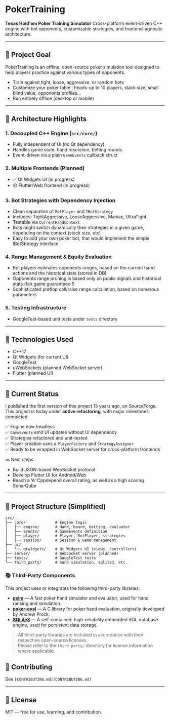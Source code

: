 # PokerTraining

**Texas Hold'em Poker Training Simulator**
Cross-platform event-driven C++ engine with bot opponents, customizable strategies, and frontend-agnostic architecture.

---

## 🎯 Project Goal

PokerTraining is an offline, open-source poker simulation tool designed to help players practice against various types of opponents.

* Train against tight, loose, aggressive, or random bots
* Customize your poker table : heads-up to 10 players, stack size, small blind value, opponents profiles...
* Run entirely offline (desktop or mobile)

---

## 🧱 Architecture Highlights

### 1. **Decoupled C++ Engine** (`src/core/`)

* Fully independent of UI (no Qt dependency)
* Handles game state, hand resolution, betting rounds
* Event-driven via a plain `GameEvents` callback struct

### 2. **Multiple Frontends (Planned)**

* ✅ Qt Widgets UI (in progress)
* 🟡 Flutter/Web frontend (in progress)

### 3. **Bot Strategies with Dependency Injection**

* Clean separation of `BotPlayer` and `IBotStrategy`
* Includes: TightAggressive, LooseAggressive, Maniac, UltraTight
* Testable via `CurrentHandContext`
* Bots might switch dynamically their strategies in a given game, depending on the context (stack size, etc)
* Easy to add your own poker bot, that would implement the simple IBotStrategy interface

### 4. **Range Management & Equity Evaluation**

* Bot players estimates opponents ranges, based on the current hand actions and the historical stats (stored in DB)
* Opponents range pruning is based only on public signals and historical stats (fair game guaranteed !)
* Sophisticated preflop call/raise range calculation, based on numerous parameters

### 5. **Testing Infrastructure**

* GoogleTest-based unit tests under `tests` directory

---

## 🔧 Technologies Used

* C++17
* Qt Widgets (for current UI)
* GoogleTest
* uWebSockets (planned WebSocket server)
* Flutter (planned UI)

---

## 🚧 Current Status

I published the first version of this project 15 years ago, on SourceForge.
This project is today under **active refactoring**, with major milestones completed:

✅ Engine now headless  
✅ `GameEvents` emit UI updates without UI dependency  
✅ Strategies refactored and unit-tested  
✅ Player creation uses a `PlayerFactory` and `StrategyAssigner`  
✅ Ready to be wrapped in WebSocket server for cross-platform frontends  


🔜 Next steps:

* Build JSON-based WebSocket protocol
* Develop Flutter UI for Android/Web
* Reach a 'A' Cppdepend overall rating, as well as a high scoring SonarQube

---

## 📁 Project Structure (Simplified)

```
src/
├── core/             # Engine logic
│   ├── engine/       # Hand, board, betting, evaluator
│   ├── events/       # GameEvents definition
│   ├── player/       # Player, BotPlayer, strategies
│   ├── session/      # Session & Game management
├── ui/
│   └── qtwidgets/    # Qt Widgets UI (views, controllers)
├── server/           # WebSocket server (planned)
├── tests/            # GoogleTest tests
└── third_party/      # hand simulation, sqlite3, etc.
```

### 📚 Third-Party Components

This project uses or integrates the following third-party libraries:

- **[psim](https://github.com/christophschmalhofer/poker/tree/master/XPokerEval/XPokerEval.PokerSim)** — A fast poker hand simulator and evaluator, used for hand ranking and simulation.  
- **[poker-eval](https://github.com/atinm/poker-eval)** — A C library for poker hand evaluation, originally developed by Andrew Prock.  
- **[SQLite3](https://www.sqlite.org/index.html)** — A self-contained, high-reliability embedded SQL database engine, used for persistent data storage.

> All third-party libraries are included in accordance with their respective open-source licenses.  
> Please refer to the `third_party/` directory for license information where applicable.

## 🙋 Contributing

See `[CONTRIBUTING.md](CONTRIBUTING.md)`

---

## 📝 License

MIT — free for use, learning, and contribution.
